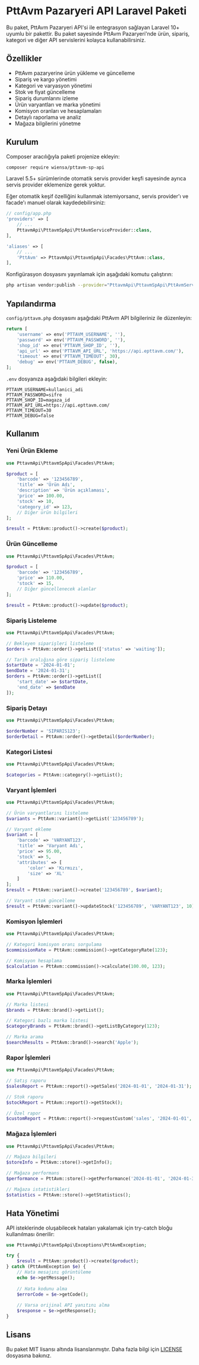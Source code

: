 # PttAvm Pazaryeri API Laravel Paketi

Bu paket, PttAvm Pazaryeri API'si ile entegrasyon sağlayan Laravel 10+ uyumlu bir pakettir. Bu paket sayesinde PttAvm Pazaryeri'nde ürün, sipariş, kategori ve diğer API servislerini kolayca kullanabilirsiniz.

## Özellikler

- PttAvm pazaryerine ürün yükleme ve güncelleme
- Sipariş ve kargo yönetimi
- Kategori ve varyasyon yönetimi
- Stok ve fiyat güncelleme
- Sipariş durumlarını izleme
- Ürün varyantları ve marka yönetimi
- Komisyon oranları ve hesaplamaları
- Detaylı raporlama ve analiz
- Mağaza bilgilerini yönetme

## Kurulum

Composer aracılığıyla paketi projenize ekleyin:

```bash
composer require wiensa/pttavm-sp-api
```

Laravel 5.5+ sürümlerinde otomatik servis provider keşfi sayesinde ayrıca servis provider eklemenize gerek yoktur.

Eğer otomatik keşif özelliğini kullanmak istemiyorsanız, servis provider'ı ve facade'ı manuel olarak kaydedebilirsiniz:

```php
// config/app.php
'providers' => [
    // ...
    PttavmApi\PttavmSpApi\PttAvmServiceProvider::class,
],

'aliases' => [
    // ...
    'PttAvm' => PttavmApi\PttavmSpApi\Facades\PttAvm::class,
],
```

Konfigürasyon dosyasını yayınlamak için aşağıdaki komutu çalıştırın:

```bash
php artisan vendor:publish --provider="PttavmApi\PttavmSpApi\PttAvmServiceProvider" --tag="config"
```

## Yapılandırma

`config/pttavm.php` dosyasını aşağıdaki PttAvm API bilgileriniz ile düzenleyin:

```php
return [
    'username' => env('PTTAVM_USERNAME', ''),
    'password' => env('PTTAVM_PASSWORD', ''),
    'shop_id' => env('PTTAVM_SHOP_ID', ''),
    'api_url' => env('PTTAVM_API_URL', 'https://api.epttavm.com/'),
    'timeout' => env('PTTAVM_TIMEOUT', 30),
    'debug' => env('PTTAVM_DEBUG', false),
];
```

`.env` dosyanıza aşağıdaki bilgileri ekleyin:

```
PTTAVM_USERNAME=kullanici_adi
PTTAVM_PASSWORD=sifre
PTTAVM_SHOP_ID=magaza_id
PTTAVM_API_URL=https://api.epttavm.com/
PTTAVM_TIMEOUT=30
PTTAVM_DEBUG=false
```

## Kullanım

### Yeni Ürün Ekleme

```php
use PttavmApi\PttavmSpApi\Facades\PttAvm;

$product = [
    'barcode' => '123456789', 
    'title' => 'Ürün Adı',
    'description' => 'Ürün açıklaması',
    'price' => 100.00,
    'stock' => 10,
    'category_id' => 123,
    // Diğer ürün bilgileri
];

$result = PttAvm::product()->create($product);
```

### Ürün Güncelleme

```php
use PttavmApi\PttavmSpApi\Facades\PttAvm;

$product = [
    'barcode' => '123456789',
    'price' => 110.00,
    'stock' => 15,
    // Diğer güncellenecek alanlar
];

$result = PttAvm::product()->update($product);
```

### Sipariş Listeleme

```php
use PttavmApi\PttavmSpApi\Facades\PttAvm;

// Bekleyen siparişleri listeleme
$orders = PttAvm::order()->getList(['status' => 'waiting']);

// Tarih aralığına göre sipariş listeleme
$startDate = '2024-01-01';
$endDate = '2024-01-31';
$orders = PttAvm::order()->getList([
    'start_date' => $startDate,
    'end_date' => $endDate
]);
```

### Sipariş Detayı

```php
use PttavmApi\PttavmSpApi\Facades\PttAvm;

$orderNumber = 'SIPARIS123';
$orderDetail = PttAvm::order()->getDetail($orderNumber);
```

### Kategori Listesi

```php
use PttavmApi\PttavmSpApi\Facades\PttAvm;

$categories = PttAvm::category()->getList();
```

### Varyant İşlemleri

```php
use PttavmApi\PttavmSpApi\Facades\PttAvm;

// Ürün varyantlarını listeleme
$variants = PttAvm::variant()->getList('123456789');

// Varyant ekleme
$variant = [
    'barcode' => 'VARYANT123',
    'title' => 'Varyant Adı',
    'price' => 95.00,
    'stock' => 5,
    'attributes' => [
        'color' => 'Kırmızı',
        'size' => 'XL'
    ]
];
$result = PttAvm::variant()->create('123456789', $variant);

// Varyant stok güncelleme
$result = PttAvm::variant()->updateStock('123456789', 'VARYANT123', 10);
```

### Komisyon İşlemleri

```php
use PttavmApi\PttavmSpApi\Facades\PttAvm;

// Kategori komisyon oranı sorgulama
$commissionRate = PttAvm::commission()->getCategoryRate(123);

// Komisyon hesaplama
$calculation = PttAvm::commission()->calculate(100.00, 123);
```

### Marka İşlemleri

```php
use PttavmApi\PttavmSpApi\Facades\PttAvm;

// Marka listesi
$brands = PttAvm::brand()->getList();

// Kategori bazlı marka listesi
$categoryBrands = PttAvm::brand()->getListByCategory(123);

// Marka arama
$searchResults = PttAvm::brand()->search('Apple');
```

### Rapor İşlemleri

```php
use PttavmApi\PttavmSpApi\Facades\PttAvm;

// Satış raporu
$salesReport = PttAvm::report()->getSales('2024-01-01', '2024-01-31');

// Stok raporu
$stockReport = PttAvm::report()->getStock();

// Özel rapor
$customReport = PttAvm::report()->requestCustom('sales', '2024-01-01', '2024-01-31', 'excel');
```

### Mağaza İşlemleri

```php
use PttavmApi\PttavmSpApi\Facades\PttAvm;

// Mağaza bilgileri
$storeInfo = PttAvm::store()->getInfo();

// Mağaza performans
$performance = PttAvm::store()->getPerformance('2024-01-01', '2024-01-31');

// Mağaza istatistikleri
$statistics = PttAvm::store()->getStatistics();
```

## Hata Yönetimi

API isteklerinde oluşabilecek hataları yakalamak için try-catch bloğu kullanılması önerilir:

```php
use PttavmApi\PttavmSpApi\Exceptions\PttAvmException;

try {
    $result = PttAvm::product()->create($product);
} catch (PttAvmException $e) {
    // Hata mesajını görüntüleme
    echo $e->getMessage();
    
    // Hata kodunu alma
    $errorCode = $e->getCode();
    
    // Varsa orijinal API yanıtını alma
    $response = $e->getResponse();
}
```

## Lisans

Bu paket MIT lisansı altında lisanslanmıştır. Daha fazla bilgi için [LICENSE](LICENSE) dosyasına bakınız.
